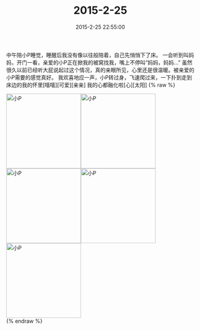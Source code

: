 ﻿---
title: "2015-2-25"
date: 2015-2-25 22:55:00
tags: 文字
categories: 妈妈
---
中午陪小P睡觉，睡醒后我没有像以往般陪着，自己先悄悄下了床。
一会听到叫妈妈，开门一看，亲爱的小P正在掀我的被窝找我，嘴上不停叫“妈妈，妈妈...”
虽然很久以前已经听大屁说起过这个情况，真的亲眼所见，心里还是很温暖。被亲爱的小P需要的感觉真好。
我欢喜地应一声，小P转过身，飞速爬过来，一下扑到走到床边的我的怀里[嘻嘻][可爱][亲亲]
我的心都融化啦[心][太阳]
{% raw %}
<div style="width:500 px">
<div style="float:left; width:100 px"><img src="/images/微信图片_20171011083250.jpg" width="200" alt="小P"></div>
<div style="float:left; width:100 px"><img src="/images/微信图片_20171011083307.jpg" width="200" alt="小P"></div>
<div style="float:left; width:100 px"><img src="/images/微信图片_20171011083316.jpg" width="200" alt="小P"></div>
<div style="float:left; width:100 px"><img src="/images/微信图片_20171011083326.jpg" width="200" alt="小P"></div>
<div style="float:left; width:100 px"><img src="/images/微信图片_20171011083335.jpg" width="200" alt="小P"></div>
<div style="clear:both"></div>
</div>
{% endraw %}